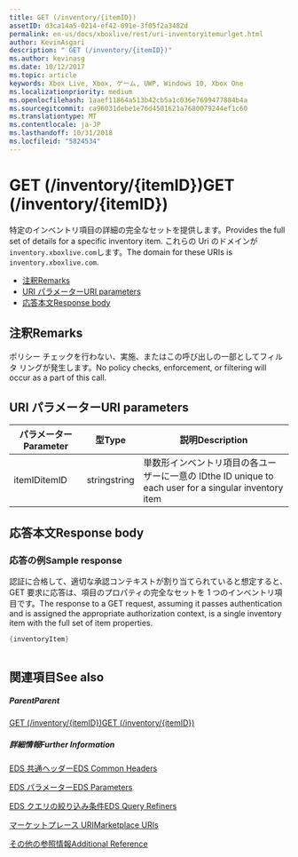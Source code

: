 ```yaml
---
title: GET (/inventory/{itemID})
assetID: d3ca14a5-0214-ef42-091e-3f05f2a3482d
permalink: en-us/docs/xboxlive/rest/uri-inventoryitemurlget.html
author: KevinAsgari
description: " GET (/inventory/{itemID})"
ms.author: kevinasg
ms.date: 10/12/2017
ms.topic: article
keywords: Xbox Live, Xbox, ゲーム, UWP, Windows 10, Xbox One
ms.localizationpriority: medium
ms.openlocfilehash: 1aaef11864a513b42cb5a1c036e7699477884b4a
ms.sourcegitcommit: ca96031debe1e76d4501621a7680079244ef1c60
ms.translationtype: MT
ms.contentlocale: ja-JP
ms.lasthandoff: 10/31/2018
ms.locfileid: "5824534"
---
```

# <a name="get-inventoryitemid"></a><span data-ttu-id="d8cc7-104">GET (/inventory/{itemID})</span><span class="sxs-lookup"><span data-stu-id="d8cc7-104">GET (/inventory/{itemID})</span></span>
<span data-ttu-id="d8cc7-105">特定のインベントリ項目の詳細の完全なセットを提供します。</span><span class="sxs-lookup"><span data-stu-id="d8cc7-105">Provides the full set of details for a specific inventory item.</span></span> <span data-ttu-id="d8cc7-106">これらの Uri のドメインが`inventory.xboxlive.com`します。</span><span class="sxs-lookup"><span data-stu-id="d8cc7-106">The domain for these URIs is `inventory.xboxlive.com`.</span></span>
 
  * [<span data-ttu-id="d8cc7-107">注釈</span><span class="sxs-lookup"><span data-stu-id="d8cc7-107">Remarks</span></span>](#ID4EX)
  * [<span data-ttu-id="d8cc7-108">URI パラメーター</span><span class="sxs-lookup"><span data-stu-id="d8cc7-108">URI parameters</span></span>](#ID4EAB)
  * [<span data-ttu-id="d8cc7-109">応答本文</span><span class="sxs-lookup"><span data-stu-id="d8cc7-109">Response body</span></span>](#ID4ELB)
 
<a id="ID4EX"></a>

 
## <a name="remarks"></a><span data-ttu-id="d8cc7-110">注釈</span><span class="sxs-lookup"><span data-stu-id="d8cc7-110">Remarks</span></span>
 
<span data-ttu-id="d8cc7-111">ポリシー チェックを行わない、実施、またはこの呼び出しの一部としてフィルタ リングが発生します。</span><span class="sxs-lookup"><span data-stu-id="d8cc7-111">No policy checks, enforcement, or filtering will occur as a part of this call.</span></span>
  
<a id="ID4EAB"></a>

 
## <a name="uri-parameters"></a><span data-ttu-id="d8cc7-112">URI パラメーター</span><span class="sxs-lookup"><span data-stu-id="d8cc7-112">URI parameters</span></span>
 
| <span data-ttu-id="d8cc7-113">パラメーター</span><span class="sxs-lookup"><span data-stu-id="d8cc7-113">Parameter</span></span>| <span data-ttu-id="d8cc7-114">型</span><span class="sxs-lookup"><span data-stu-id="d8cc7-114">Type</span></span>| <span data-ttu-id="d8cc7-115">説明</span><span class="sxs-lookup"><span data-stu-id="d8cc7-115">Description</span></span>| 
| --- | --- | --- | 
| <span data-ttu-id="d8cc7-116">itemID</span><span class="sxs-lookup"><span data-stu-id="d8cc7-116">itemID</span></span>| <span data-ttu-id="d8cc7-117">string</span><span class="sxs-lookup"><span data-stu-id="d8cc7-117">string</span></span>| <span data-ttu-id="d8cc7-118">単数形インベントリ項目の各ユーザーに一意の ID</span><span class="sxs-lookup"><span data-stu-id="d8cc7-118">the ID unique to each user for a singular inventory item</span></span>| 
  
<a id="ID4ELB"></a>

 
## <a name="response-body"></a><span data-ttu-id="d8cc7-119">応答本文</span><span class="sxs-lookup"><span data-stu-id="d8cc7-119">Response body</span></span>
 
<a id="ID4ERB"></a>

 
### <a name="sample-response"></a><span data-ttu-id="d8cc7-120">応答の例</span><span class="sxs-lookup"><span data-stu-id="d8cc7-120">Sample response</span></span>
 
<span data-ttu-id="d8cc7-121">認証に合格して、適切な承認コンテキストが割り当てられていると想定すると、GET 要求に応答は、項目のプロパティの完全なセットを 1 つのインベントリ項目です。</span><span class="sxs-lookup"><span data-stu-id="d8cc7-121">The response to a GET request, assuming it passes authentication and is assigned the appropriate authorization context, is a single inventory item with the full set of item properties.</span></span>
 

```cpp
{inventoryItem}
         
```

   
<a id="ID4E4B"></a>

 
## <a name="see-also"></a><span data-ttu-id="d8cc7-122">関連項目</span><span class="sxs-lookup"><span data-stu-id="d8cc7-122">See also</span></span>
 
<a id="ID4E6B"></a>

 
##### <a name="parent"></a><span data-ttu-id="d8cc7-123">Parent</span><span class="sxs-lookup"><span data-stu-id="d8cc7-123">Parent</span></span> 

[<span data-ttu-id="d8cc7-124">GET (/inventory/{itemID})</span><span class="sxs-lookup"><span data-stu-id="d8cc7-124">GET (/inventory/{itemID})</span></span>]()

  
<a id="ID4EJC"></a>

 
##### <a name="further-information"></a><span data-ttu-id="d8cc7-125">詳細情報</span><span class="sxs-lookup"><span data-stu-id="d8cc7-125">Further Information</span></span> 

[<span data-ttu-id="d8cc7-126">EDS 共通ヘッダー</span><span class="sxs-lookup"><span data-stu-id="d8cc7-126">EDS Common Headers</span></span>](../../additional/edscommonheaders.md)

 [<span data-ttu-id="d8cc7-127">EDS パラメーター</span><span class="sxs-lookup"><span data-stu-id="d8cc7-127">EDS Parameters</span></span>](../../additional/edsparameters.md)

 [<span data-ttu-id="d8cc7-128">EDS クエリの絞り込み条件</span><span class="sxs-lookup"><span data-stu-id="d8cc7-128">EDS Query Refiners</span></span>](../../additional/edsqueryrefiners.md)

 [<span data-ttu-id="d8cc7-129">マーケットプレース URI</span><span class="sxs-lookup"><span data-stu-id="d8cc7-129">Marketplace URIs</span></span>](atoc-reference-marketplace.md)

 [<span data-ttu-id="d8cc7-130">その他の参照情報</span><span class="sxs-lookup"><span data-stu-id="d8cc7-130">Additional Reference</span></span>](../../additional/atoc-xboxlivews-reference-additional.md)

   